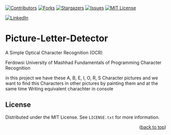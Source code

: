 <a name="readme-top"></a>


[![Contributors][contributors-shield]][contributors-url]
[![Forks][forks-shield]][forks-url]
[![Stargazers][stars-shield]][stars-url]
[![Issues][issues-shield]][issues-url]
[![MIT License][license-shield]][license-url]



[![LinkedIn][linkedin-shield]][javid-linkedin-url]

# Picture-Letter-Detector

A Simple Optical Character Recognition (OCR)

Ferdowsi University of Mashhad Fundamentals of Programming Character Recognition

in this project we have these A, B, E, I, O, R, S Character pictures and we want to find this Characters in other pictures by painting them and at the same time Writing equivalent charachter in console



<!-- LICENSE -->
## License

Distributed under the MIT License. See `LICENSE.txt` for more information.

<p align="right">(<a href="#readme-top">back to top</a>)</p>




<!-- MARKDOWN LINKS & IMAGES -->
<!-- https://www.markdownguide.org/basic-syntax/#reference-style-links -->
<!-- https://ileriayo.github.io/markdown-badges/ -->

<!-- Contributors -->
[contributors-shield]: https://img.shields.io/github/contributors/JavidChaji/FUM-Fundamentals-of-Programming-Character-Recognition.svg?style=for-the-badge

[contributors-url]: https://github.com/javidchaji/FUM-Fundamentals-of-Programming-Character-Recognition/graphs/contributors

<!-- Forks -->
[forks-shield]: https://img.shields.io/github/forks/JavidChaji/FUM-Fundamentals-of-Programming-Character-Recognition.svg?style=for-the-badge

[forks-url]: https://github.com/javidchaji/FUM-Fundamentals-of-Programming-Character-Recognition/network/members


<!-- Stars -->
[stars-shield]: https://img.shields.io/github/stars/JavidChaji/FUM-Fundamentals-of-Programming-Character-Recognition.svg?style=for-the-badge

[stars-url]: https://github.com/javidchaji/FUM-Fundamentals-of-Programming-Character-Recognition/stargazers


<!-- Issues -->
[issues-shield]: https://img.shields.io/github/issues/JavidChaji/FUM-Fundamentals-of-Programming-Character-Recognition.svg?style=for-the-badge

[issues-url]: https://github.com/javidchaji/FUM-Fundamentals-of-Programming-Character-Recognition/issues


<!-- License -->
[license-shield]: https://img.shields.io/github/license/JavidChaji/FUM-Fundamentals-of-Programming-Character-Recognition.svg?style=for-the-badge

[license-url]: https://github.com/javidchaji/FUM-Fundamentals-of-Programming-Character-Recognition/blob/master/LICENSE


<!-- Linkedin -->
[linkedin-shield]: https://img.shields.io/badge/linkedin-%230077B5.svg?style=for-the-badge&logo=linkedin&logoColor=white

[javid-linkedin-url]: https://linkedin.com/in/javidchaji
